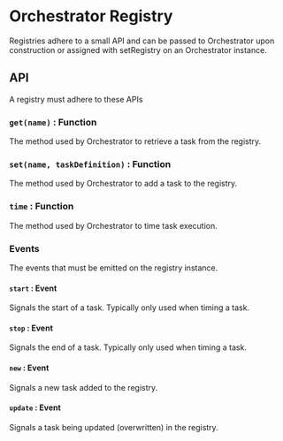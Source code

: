 # Orchestrator Registry

Registries adhere to a small API and can be passed to Orchestrator upon
construction or assigned with setRegistry on an Orchestrator instance.

## API

A registry must adhere to these APIs

### `get(name)` : Function

The method used by Orchestrator to retrieve a task from the registry.

### `set(name, taskDefinition)` : Function

The method used by Orchestrator to add a task to the registry.

### `time` : Function

The method used by Orchestrator to time task execution.

### Events

The events that must be emitted on the registry instance.

#### `start` : Event

Signals the start of a task. Typically only used when timing a task.

#### `stop` : Event

Signals the end of a task. Typically only used when timing a task.

#### `new` : Event

Signals a new task added to the registry.

#### `update` : Event

Signals a task being updated (overwritten) in the registry.
